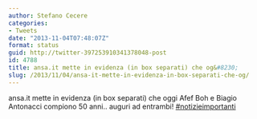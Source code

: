 ```yaml
---
author: Stefano Cecere
categories:
- Tweets
date: "2013-11-04T07:48:07Z"
format: status
guid: http://twitter-397253910341378048-post
id: 4788
title: ansa.it mette in evidenza (in box separati) che og&#8230;
slug: /2013/11/04/ansa-it-mette-in-evidenza-in-box-separati-che-og/
---
```


ansa.it mette in evidenza (in box separati) che oggi Afef Boh e Biagio Antonacci compiono 50 anni.. auguri ad entrambi! [#notizieimportanti](http://twitter.com/search?q=%23notizieimportanti)